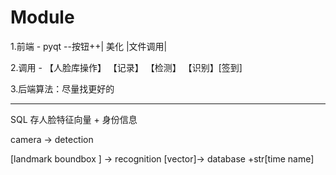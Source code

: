 # Module

1.前端 - pyqt --按钮++| 美化 |文件调用|

2.调用 - 【人脸库操作】 【记录】 【检测】 【识别】[签到]

3.后端算法：尽量找更好的



-----------------

SQL 存人脸特征向量 + 身份信息



camera -> detection

[landmark boundbox ]  -> recognition [vector]-> database +str[time name]





